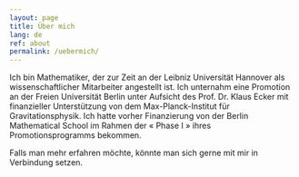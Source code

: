 ```yaml
---
layout: page
title: Über mich
lang: de
ref: about
permalink: /uebermich/
---
```


Ich bin Mathematiker, der zur Zeit an der Leibniz Universität Hannover als wissenschaftlicher Mitarbeiter angestellt ist. Ich unternahm eine Promotion an der Freien Universität Berlin unter Aufsicht des Prof. Dr. Klaus Ecker mit finanzieller Unterstützung von dem Max-Planck-Institut für Gravitationsphysik. Ich hatte vorher Finanzierung von der Berlin Mathematical School im Rahmen der « Phase I » ihres Promotionsprogramms bekommen.

Falls man mehr erfahren möchte, könnte man sich gerne mit mir in Verbindung setzen.
